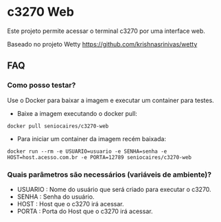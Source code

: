 # c3270 Web

Este projeto permite acessar o terminal c3270 por uma interface web.

Baseado no projeto Wetty https://github.com/krishnasrinivas/wetty

## FAQ
### Como posso testar?

Use o Docker para baixar a imagem e executar um container para testes.

- Baixe a imagem executando o docker pull:
```shell
docker pull seniocaires/c3270-web
```
- Para iniciar um container da imagem recém baixada:
```shell
docker run --rm -e USUARIO=usuario -e SENHA=senha -e HOST=host.acesso.com.br -e PORTA=12789 seniocaires/c3270-web
```

### Quais parâmetros são necessários (variáveis de ambiente)?
 - USUARIO : Nome do usuário que será criado para executar o c3270.
 - SENHA : Senha do usuário.
 - HOST : Host que o c3270 irá acessar.
 - PORTA : Porta do Host que o c3270 irá acessar.